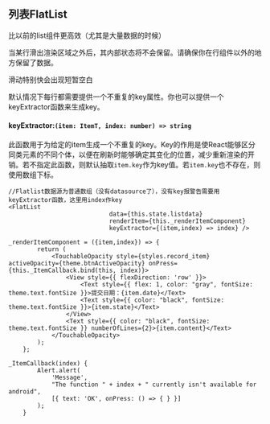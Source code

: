 ## 列表FlatList

比以前的list组件更高效（尤其是大量数据的时候）

当某行滑出渲染区域之外后，其内部状态将不会保留。请确保你在行组件以外的地方保留了数据。

滑动特别快会出现短暂空白

默认情况下每行都需要提供一个不重复的key属性。你也可以提供一个keyExtractor函数来生成key。

#### keyExtractor:`(item: ItemT, index: number) => string`

此函数用于为给定的item生成一个不重复的key。Key的作用是使React能够区分同类元素的不同个体，以便在刷新时能够确定其变化的位置，减少重新渲染的开销。若不指定此函数，则默认抽取`item.key`作为key值。若`item.key`也不存在，则使用数组下标。

```
//Flatlist数据源为普通数组（没有datasource了），没有key报警告需要用keyExtractor函数，这里用index作key
<FlatList
                            data={this.state.listdata}
                            renderItem={this._renderItemComponent}
                            keyExtractor={(item,index) => index} />

_renderItemComponent = ({item,index}) => {
        return (
            <TouchableOpacity style={styles.record_item} activeOpacity={theme.btnActiveOpacity} onPress={this._ItemCallback.bind(this, index)}>
                <View style={{ flexDirection: 'row' }}>
                    <Text style={{ flex: 1, color: "gray", fontSize: theme.text.fontSize }}>提交日期：{item.date}</Text>
                    <Text style={{ color: "black", fontSize: theme.text.fontSize }}>{item.state}</Text>
                </View>
                <Text style={{ color: "black", fontSize: theme.text.fontSize }} numberOfLines={2}>{item.content}</Text>
            </TouchableOpacity>
        );
    };

_ItemCallback(index) {
        Alert.alert(
            'Message',
            "The function " + index + " currently isn't available for android",
            [{ text: 'OK', onPress: () => { } }]
        );
    }
```




